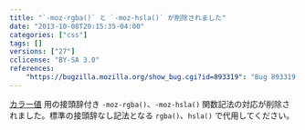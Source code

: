 ```yaml
---
title: "`-moz-rgba()` と `-moz-hsla()` が削除されました"
date: "2013-10-08T20:15:35-04:00"
categories: ["css"]
tags: []
versions: ["27"]
cclicense: "BY-SA 3.0"
references:
    "https://bugzilla.mozilla.org/show_bug.cgi?id=893319": "Bug 893319 – remove -moz-rgba() and -moz-hsla()"
---
```

[カラー値](https://developer.mozilla.org/ja/docs/Web/CSS/color_value) 用の接頭辞付き `-moz-rgba()`、`-moz-hsla()` 関数記法の対応が削除されました。標準の接頭辞なし記法となる `rgba()`、`hsla()` で代用してください。
